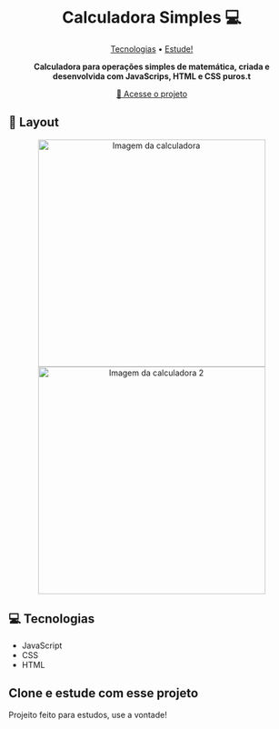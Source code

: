 <h1 align="center" style="font-weight: bold;">Calculadora Simples 💻</h1>

<p align="center">
 <a href="#tech">Tecnologias</a> • 
 <a href="#contribute">Estude!</a>
</p>

<p align="center">
    <b>Calculadora para operações simples de matemática, criada e desenvolvida com JavaScrips, HTML e CSS puros.t</b>
</p>

<p align="center">
     <a href="[PROJECT__URL](https://wabemusic.github.io/calculadora-simples/)">📱 Acesse o projeto</a>
</p>

<h2 id="layout">🎨 Layout</h2>

<p align="center">
    <img src="../.github/example.png" alt="Imagem da calculadora" width="400px">
    <img src="../.github/example.png" alt="Imagem da calculadora 2" width="400px">
</p>

<h2 id="technologies">💻 Tecnologias</h2>

- JavaScript
- CSS
- HTML

<h2 id="contribute">Clone e estude com esse projeto</h2>

Projeito feito para estudos, use a vontade!
